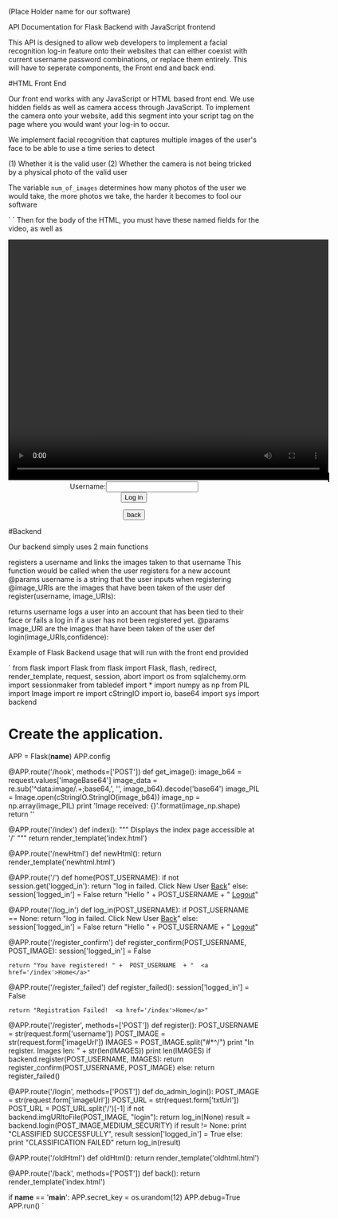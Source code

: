 (Place Holder name for our software)

API Documentation for Flask Backend with JavaScript frontend


This API is designed to allow web developers to implement a facial recognition
log-in feature onto their websites that can either coexist with current username
password combinations, or replace them entirely. This will have to seperate components,
the Front end and back end.


#HTML Front End

Our front end works with any JavaScript or HTML based front end. We use hidden fields as well as 
camera access through JavaScript. To implement the camera onto your website, add this segment into your
script tag on the page where you would want your log-in to occur.

We implement facial recognition that captures multiple images of the user's face to be able to use a
time series to detect

(1) Whether it is the valid user
(2) Whether the camera is not being tricked by a physical photo of the valid user

The variable `num_of_images` determines how many photos of the user we would take,
the more photos we take, the harder it becomes to fool our software

`<script>
            var count = 0;
            var num_of_images = 5;
            var images = "";

            window.addEventListener("DOMContentLoaded", function() {
            // Grab elements, create settings, etc.
            var canvas = document.getElementById('canvas');
            var context = canvas.getContext('2d');
            var video = document.getElementById('video');
            document.getElementById('txtUrl').value = window.location.href;

            var mediaConfig =  { video: true };
            var errBack = function(e) {
                console.log('An error has occurred!', e)
            };

            // Put video listeners into place
            if(navigator.mediaDevices && navigator.mediaDevices.getUserMedia) {
                navigator.mediaDevices.getUserMedia(mediaConfig).then(function(stream) {
                    video.src = window.URL.createObjectURL(stream);
                    video.play();
                });
            }

            // Trigger photo take
            document.getElementById('snap').addEventListener('click', function() {

                context.drawImage(video, 0, 0, 640, 480);
                var canvas = document.getElementById('canvas');
                var dataURL = canvas.toDataURL();
	        images = images + dataURL;
                document.getElementById('imageUrl').value = images;

   	    for (i=1; i < num_of_images; i++) {
			      images = images + "#*^/";
			      setTimeout(wait(i), 3000);
		}

            });

            function wait(i) {
                alert(i);
                context.drawImage(video, 0, 0, 640, 480);
                var canvas = document.getElementById('canvas');
 	        var dataURL = canvas.toDataURL();
			  images = images + dataURL;
                document.getElementById('imageUrl').value = images;
            }
                       document.getElementById("canvas").appendChild(convertCanvasToImage(canvas));

            }, false);
        
</script>
`
Then for the body of the HTML, you must have these named fields
for the video, as well as 

<center>
<video id="video" width="640" height="480" style="border: 1px solid black;" autoplay></video>
<canvas id="canvas" width="640" height="480"  style="border: 1px solid black;"></canvas>
<form method="post" action="/register" autocomplete="on">
    Username:<input type="text" name="username" id="username" required><br>
    <input type="hidden" id="txtUrl" name="txtUrl" value="" />
    <input type="hidden" id="imageUrl" name="imageUrl" value="" />
    <input id="snap" type="submit" id="snap" value="Log in">
</form>
<form method="post" action="/back">
    <input type="submit" value="back">
</form>
</center>

#Backend

Our backend simply uses 2 main functions

registers a username and links the images taken to that username
This function would be called when the user registers for a new account
@params username is a string that the user inputs when registering
@image_URIs are the images that have been taken of the user
def register(username, image_URIs):


returns username
 logs a user into an account that has been tied to their face or
 fails a log in if a user has not been registered yet.
 @params image_URI are the images that have been taken of the user
def login(image_URIs,confidence):



Example of Flask Backend usage that will run with the front end provided

`
from flask import Flask
from flask import Flask, flash, redirect, render_template, request, session, abort
import os
from sqlalchemy.orm import sessionmaker
from tabledef import *
import numpy as np
from PIL import Image
import re
import cStringIO
import io, base64
import sys
import backend

# Create the application.
APP = Flask(__name__)
APP.config

@APP.route('/hook', methods=['POST'])
def get_image():
    image_b64 = request.values['imageBase64']
    image_data = re.sub('^data:image/.+;base64,', '', image_b64).decode('base64')
    image_PIL = Image.open(cStringIO.StringIO(image_b64))
    image_np = np.array(image_PIL)
    print 'Image received: {}'.format(image_np.shape)
    return ''

@APP.route('/index')
def index():
    """ Displays the index page accessible at '/'
    """
    return render_template('index.html')

@APP.route('/newHtml')
def newHtml():
    return render_template('newhtml.html')

@APP.route('/')
def home(POST_USERNAME):
    if not session.get('logged_in'):
    	return "log in failed. Click New User <a href='/index'>Back</a>"
    else:
    	session['logged_in'] = False
        return "Hello " +  POST_USERNAME  + "  <a href='/index'>Logout</a>" 

@APP.route('/log_in')
def log_in(POST_USERNAME):
    if POST_USERNAME == None:
    	return "log in failed. Click New User <a href='/index'>Back</a>"
    else:
    	session['logged_in'] = False
        return "Hello " +  POST_USERNAME  + "  <a href='/index'>Logout</a>" 

@APP.route('/register_confirm')
def register_confirm(POST_USERNAME, POST_IMAGE):
	session['logged_in'] = False

	return "You have registered! " +  POST_USERNAME  + "  <a href='/index'>Home</a>"

@APP.route('/register_failed')
def register_failed():
	session['logged_in'] = False

	return "Registration Failed!  <a href='/index'>Home</a>"

@APP.route('/register',  methods=['POST'])
def register():
    POST_USERNAME = str(request.form['username'])
    POST_IMAGE = str(request.form['imageUrl'])
    IMAGES = POST_IMAGE.split("#*^/")
    print "In register. Images len: " + str(len(IMAGES))
    print len(IMAGES)
    if backend.register(POST_USERNAME, IMAGES):
        return register_confirm(POST_USERNAME, POST_IMAGE)
    else:
        return register_failed()

@APP.route('/login', methods=['POST'])
def do_admin_login():
    POST_IMAGE = str(request.form['imageUrl'])
    POST_URL = str(request.form['txtUrl'])
    POST_URL = POST_URL.split('/')[-1]
    if not backend.imgURItoFile(POST_IMAGE, "login"):
        return log_in(None)
    result = backend.login(POST_IMAGE,MEDIUM_SECURITY)
    if result != None:
        print "CLASSIFIED SUCCESSFULLY", result
        session['logged_in'] = True
    else:
        print "CLASSIFICATION FAILED"
    return log_in(result)

@APP.route('/oldHtml')
def oldHtml():
    return render_template('oldhtml.html')

@APP.route('/back', methods=['POST'])
def back():
    return render_template('index.html')


if __name__ == '__main__':
	APP.secret_key = os.urandom(12)
	APP.debug=True
	APP.run()
`
